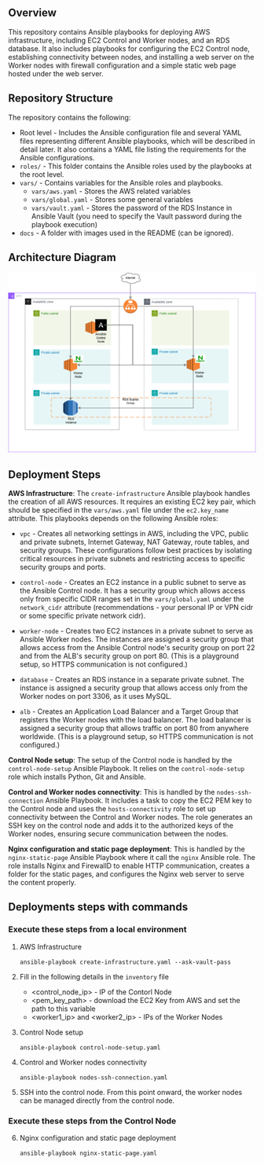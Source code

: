 ## Overview
This repository contains Ansible playbooks for deploying AWS infrastructure, including EC2 Control and Worker nodes, and an RDS database. It also includes playbooks for configuring the EC2 Control node, establishing connectivity between nodes, and installing a web server on the Worker nodes with firewall configuration and a simple static web page hosted under the web server.

## Repository Structure
The repository contains the following:
- Root level - Includes the Ansible configuration file and several YAML files representing different Ansible playbooks, which will be described in detail later. It also contains a YAML file listing the requirements for the Ansible configurations.
- `roles/` - This folder contains the Ansible roles used by the playbooks at the root level.
- `vars/` - Contains variables for the Ansible roles and playbooks.
    - `vars/aws.yaml` - Stores the AWS related variables
    - `vars/global.yaml` - Stores some general variables
    - `vars/vault.yaml` - Stores the password of the RDS Instance in Ansible Vault (you need to specify the Vault password during the playbook execution)
- `docs` - A folder with images used in the README (can be ignored).

## Architecture Diagram
![diagram](./docs/ansible-playbook-architecture.png)

## Deployment Steps

**AWS Infrastructure**: The `create-infrastructure` Ansible playbook handles the creation of all AWS resources. It requires an existing EC2 key pair, which should be specified in the `vars/aws.yaml` file under the `ec2.key_name` attribute. This playbooks depends on the following Ansible roles:

- `vpc` - Creates all networking settings in AWS, including the VPC, public and private subnets, Internet Gateway, NAT Gateway, route tables, and security groups. These configurations follow best practices by isolating critical resources in private subnets and restricting access to specific security groups and ports.

- `control-node` - Creates an EC2 instance in a public subnet to serve as the Ansible Control node. It has a security group which allows access only from specific CIDR ranges set in the `vars/global.yaml` under the `network_cidr` attribute (recommendations - your personal IP or VPN cidr or some specific private network cidr).

- `worker-node` - Creates two EC2 instances in a private subnet to serve as Ansible Worker nodes. The instances are assigned a security group that allows access from the Ansible Control node's security group on port 22 and from the ALB's security group on port 80. (This is a playground setup, so HTTPS communication is not configured.)

- `database` - Creates an RDS instance in a separate private subnet. The instance is assigned a security group that allows access only from the Worker nodes on port 3306, as it uses MySQL.

- `alb` - Creates an Application Load Balancer and a Target Group that registers the Worker nodes with the load balancer. The load balancer is assigned a security group that allows traffic on port 80 from anywhere worldwide. (This is a playground setup, so HTTPS communication is not configured.)

**Control Node setup**: The setup of the Control node is handled by the `control-node-setup` Ansible Playbook. It relies on the `control-node-setup` role which installs Python, Git and Ansible.

**Control and Worker nodes connectivity**: This is handled by the `nodes-ssh-connection` Ansible Playbook. It includes a task to copy the EC2 PEM key to the Control node and uses the `hosts-connectivity` role to set up connectivity between the Control and Worker nodes. The role generates an SSH key on the control node and adds it to the authorized keys of the Worker nodes, ensuring secure communication between the nodes.

**Nginx configuration and static page deployment**: This is handled by the `nginx-static-page` Ansible Playbook where it call the `nginx` Ansible role. The role installs Nginx and FirewallD to enable HTTP communication, creates a folder for the static pages, and configures the Nginx web server to serve the content properly.

## Deployments steps with commands

### Execute these steps from a local environment

1. AWS Infrastructure

    ```
    ansible-playbook create-infrastructure.yaml --ask-vault-pass
    ```

2. Fill in the following details in the `inventory` file
    - <control_node_ip> - IP of the Contorl Node
    - <pem_key_path> - download the EC2 Key from AWS and set the path to this variable
    - <worker1_ip> and <worker2_ip> - IPs of the Worker Nodes

3. Control Node setup

    ```
    ansible-playbook control-node-setup.yaml
    ```

4. Control and Worker nodes connectivity

    ```
    ansible-playbook nodes-ssh-connection.yaml
    ```

5. SSH into the control node. From this point onward, the worker nodes can be managed directly from the control node.

### Execute these steps from the Control Node

6. Nginx configuration and static page deployment

    ```
    ansible-playbook nginx-static-page.yaml
    ```